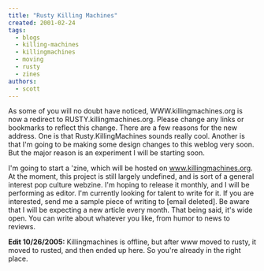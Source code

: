 ```yaml
---
title: "Rusty Killing Machines"
created: 2001-02-24
tags: 
  - blogs
  - killing-machines
  - killingmachines
  - moving
  - rusty
  - zines
authors: 
  - scott
---
```


As some of you will no doubt have noticed, WWW.killingmachines.org is now a redirect to RUSTY.killingmachines.org. Please change any links or bookmarks to reflect this change. There are a few reasons for the new address. One is that Rusty.KillingMachines sounds really cool. Another is that I'm going to be making some design changes to this weblog very soon. But the major reason is an experiment I will be starting soon.

I'm going to start a 'zine, which will be hosted on www.killingmachines.org. At the moment, this project is still largely undefined, and is sort of a general interest pop culture webzine. I'm hoping to release it monthly, and I will be performing as editor. I'm currently looking for talent to write for it. If you are interested, send me a sample piece of writing to \[email deleted\]. Be aware that I will be expecting a new article every month. That being said, it's wide open. You can write about whatever you like, from humor to news to reviews.

**Edit 10/26/2005:** Killingmachines is offline, but after www moved to rusty, it moved to rusted, and then ended up here. So you're already in the right place.
